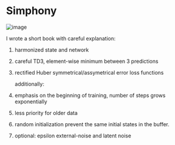 # Simphony

![image](https://github.com/timurgepard/Simphony/assets/13238473/864a23b6-a2c8-4e83-b69c-497c4cd662c1)

I wrote a short book with careful explanation: 

1. harmonized state and network
2. careful TD3, element-wise minimum between 3 predictions
3. rectified Huber symmetrical/assymetrical error loss functions

   additionally:
5. emphasis on the beginning of training, number of steps grows exponentially
6. less priority for older data
7. random initialization prevent the same initial states in the buffer.
8. optional: epsilon external-noise and latent noise
   
